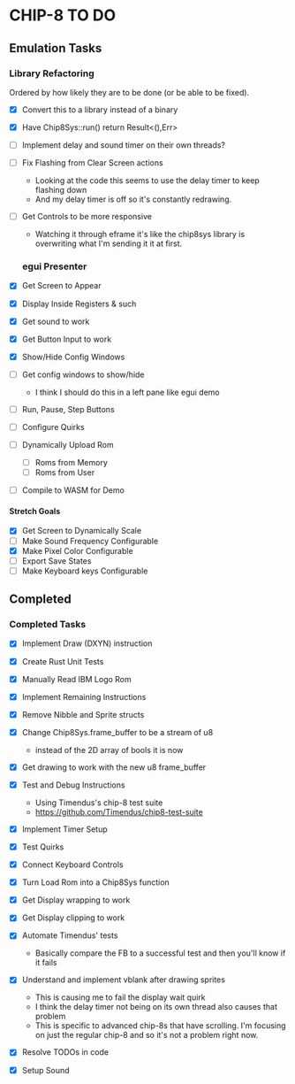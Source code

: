 # CHIP-8 TO DO

## Emulation Tasks

### Library Refactoring

Ordered by how likely they are to be done (or be able to be fixed).

- [x] Convert this to a library instead of a binary
- [x] Have Chip8Sys::run() return Result<(),Err>
- [ ] Implement delay and sound timer on their own threads?
- [ ] Fix Flashing from Clear Screen actions
  - Looking at the code this seems to use the delay timer to keep flashing down
  - And my delay timer is off so it's constantly redrawing.
- [ ] Get Controls to be more responsive
  - Watching it through eframe it's like the chip8sys library is overwriting
      what I'm sending it it at first.

  ### egui Presenter

- [x] Get Screen to Appear
- [x] Display Inside Registers & such
- [x] Get sound to work
- [x] Get Button Input to work
- [x] Show/Hide Config Windows
- [ ] Get config windows to show/hide
  - I think I should do this in a left pane like egui demo
- [ ] Run, Pause, Step Buttons
- [ ] Configure Quirks
- [ ] Dynamically Upload Rom
  - [ ] Roms from Memory
  - [ ] Roms from User
- [ ] Compile to WASM for Demo

#### Stretch Goals

- [x] Get Screen to Dynamically Scale
- [ ] Make Sound Frequency Configurable
- [x] Make Pixel Color Configurable
- [ ] Export Save States
- [ ] Make Keyboard keys Configurable

## Completed

### Completed Tasks

- [x] Implement Draw (DXYN) instruction
- [x] Create Rust Unit Tests
- [x] Manually Read IBM Logo Rom
- [x] Implement Remaining Instructions
- [x] Remove Nibble and Sprite structs
- [x] Change Chip8Sys.frame_buffer to be a stream of u8
  - instead of the 2D array of bools it is now
- [x] Get drawing to work with the new u8 frame_buffer

- [x] Test and Debug Instructions
  - Using Timendus's chip-8 test suite
  - <https://github.com/Timendus/chip8-test-suite>
- [x] Implement Timer Setup
- [x] Test Quirks
- [x] Connect Keyboard Controls
- [x] Turn Load Rom into a Chip8Sys function
- [x] Get Display wrapping to work
- [x] Get Display clipping to work
- [x] Automate Timendus' tests
  - Basically compare the FB to a successful test and then you'll know if it fails
- [x] Understand and implement vblank after drawing sprites
  - This is causing me to fail the display wait quirk
  - I think the delay timer not being on its own thread also causes that problem
  - This is specific to advanced chip-8s that have scrolling.
      I'm focusing on just the regular chip-8 and so it's not a problem right now.
- [x] Resolve TODOs in code
- [x] Setup Sound
